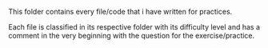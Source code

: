 This folder contains every file/code that i have written for practices.

Each file is classified in its respective folder with its difficulty level
and has a comment in the very beginning with the question for the exercise/practice.
